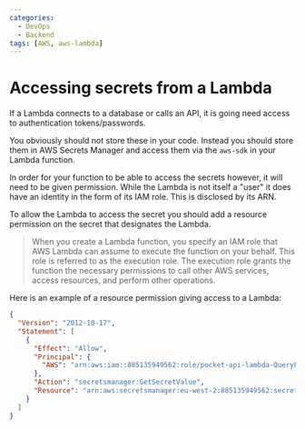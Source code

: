 ```yaml
---
categories:
  - DevOps
  - Backend
tags: [AWS, aws-lambda]
---
```


# Accessing secrets from a Lambda

If a Lambda connects to a database or calls an API, it is going need access to authentication tokens/passwords.

You obviously should not store these in your code. Instead you should store them in AWS Secrets Manager and access them via the `aws-sdk` in your Lambda function.

In order for your function to be able to access the secrets however, it will need to be given permission. While the Lambda is not itself a "user" it does have an identity in the form of its IAM role. This is disclosed by its ARN.

To allow the Lambda to access the secret you should add a resource permission on the secret that designates the Lambda.

> When you create a Lambda function, you specify an IAM role that AWS Lambda can assume to execute the function on your behalf. This role is referred to as the execution role. The execution role grants the function the necessary permissions to call other AWS services, access resources, and perform other operations.

Here is an example of a resource permission giving access to a Lambda:

```json
{
  "Version": "2012-10-17",
  "Statement": [
    {
      "Effect": "Allow",
      "Principal": {
        "AWS": "arn:aws:iam::885135949562:role/pocket-api-lambda-QueryPocketFunctionRole-GY5ZN3RW31KE"
      },
      "Action": "secretsmanager:GetSecretValue",
      "Resource": "arn:aws:secretsmanager:eu-west-2:885135949562:secret:pocket-api-credentials-wEvQMI"
    }
  ]
}
```
